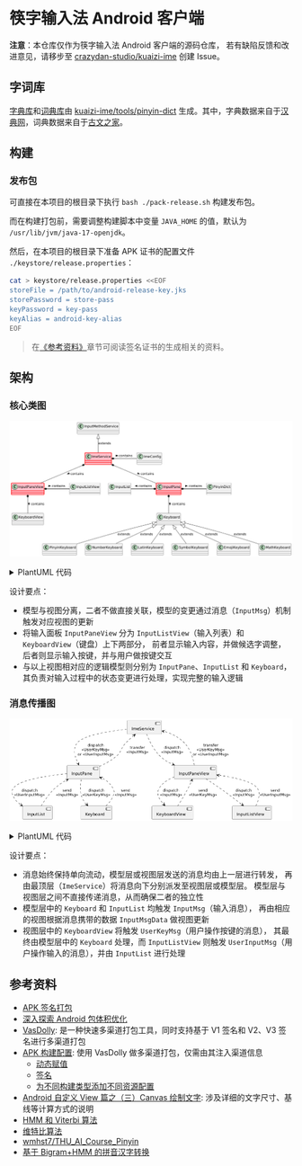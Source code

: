 筷字输入法 Android 客户端
===================================

**注意**：本仓库仅作为筷字输入法 Android 客户端的源码仓库，
若有缺陷反馈和改进意见，请移步至
[crazydan-studio/kuaizi-ime](https://github.com/crazydan-studio/kuaizi-ime/issues)
创建 Issue。

## 字词库

[字典库](./app/src/main/res/raw/pinyin_word_dict.db)和[词典库](./app/src/main/res/raw/pinyin_phrase_dict.db)由
[kuaizi-ime/tools/pinyin-dict](https://github.com/crazydan-studio/kuaizi-ime/blob/master/tools/pinyin-dict/README.md)
生成。其中，字典数据来自于[汉典网](https://www.zdic.net)，词典数据来自于[古文之家](https://www.cngwzj.com)。

## 构建

### 发布包

可直接在本项目的根目录下执行 `bash ./pack-release.sh` 构建发布包。

而在构建打包前，需要调整构建脚本中变量 `JAVA_HOME` 的值，默认为
`/usr/lib/jvm/java-17-openjdk`。

然后，在本项目的根目录下准备 APK 证书的配置文件 `./keystore/release.properties`：

```bash
cat > keystore/release.properties <<EOF
storeFile = /path/to/android-release-key.jks
storePassword = store-pass
keyPassword = key-pass
keyAlias = android-key-alias
EOF
```

> 在[《参考资料》](#参考资料)章节可阅读签名证书的生成相关的资料。

## 架构

### 核心类图

![核心类图](./docs/img/class-diagram.png)

<details><summary>PlantUML 代码</summary>

```plantuml
@startuml
class "InputMethodService" as sys_ime_svc
class "ImeService" as ime_svc #pink ##[bold]red
class "ImeConfig" as ime_conf

class "InputPane" as input_pane #pink ##[bold]red
class "PinyinDict" as dict
class "InputList" as input_list
class "Keyboard" as keyboard
class "PinyinKeyboard" as pinyin_kb
class "NumberKeyboard" as number_kb
class "LatinKeyboard" as latin_kb
class "SymbolKeyboard" as symbol_kb
class "EmojiKeyboard" as emoji_kb
class "MathKeyboard" as math_kb

class "InputPaneView" as input_pane_view #pink ##[bold]red
class "KeyboardView" as keyboard_view
class "InputListView" as input_list_view

sys_ime_svc <|-down- ime_svc: extends

ime_svc *-right- ime_conf: contains >
ime_svc *-down- input_pane: contains >
ime_svc *-down- input_pane_view: contains >

input_pane_view *-right- input_list_view: contains >
input_pane_view *-down- keyboard_view: contains >

input_pane *-left- input_list: contains >
input_pane *-down- keyboard: contains >
input_pane *-right- dict: contains >

keyboard <|-down- pinyin_kb: extends
keyboard <|-down- number_kb: extends
keyboard <|-down- latin_kb: extends
keyboard <|-down- symbol_kb: extends
keyboard <|-down- emoji_kb: extends
keyboard <|-down- math_kb: extends

@enduml
```

</details>

设计要点：

- 模型与视图分离，二者不做直接关联，模型的变更通过消息（`InputMsg`）机制触发对应视图的更新
- 将输入面板 `InputPaneView` 分为 `InputListView`（输入列表）和 `KeyboardView`（键盘）上下两部分，
  前者显示输入内容，并做候选字调整，后者则显示输入按键，并与用户做按键交互
- 与以上视图相对应的逻辑模型则分别为 `InputPane`、`InputList` 和 `Keyboard`，
  其负责对输入过程中的状态变更进行处理，实现完整的输入逻辑

### 消息传播图

![消息传播图](./docs/img/message-transfer.png)

<details><summary>PlantUML 代码</summary>

```plantuml
@startuml
component [ImeService] as ime_svc

component [InputPane] as input_pane
component [InputList] as input_list
component [Keyboard] as keyboard

component [InputPaneView] as input_pane_view
component [KeyboardView] as keyboard_view
component [InputListView] as input_list_view

keyboard ..> input_pane: send\n<<InputMsg>>
input_list ..> input_pane: send\n<<InputMsg>>
input_pane ..> ime_svc: transfer\n<<InputMsg>>
ime_svc ..> input_pane_view: dispatch\n<<InputMsg>>
input_pane_view ..> keyboard_view: dispatch\n<<InputMsg>>
input_pane_view ..> input_list_view: dispatch\n<<InputMsg>>

keyboard_view ..> input_pane_view: send\n<<UserKeyMsg>>
input_list_view ..> input_pane_view: send\n<<UserInputMsg>>
input_pane_view ..> ime_svc: transfer\n<<UserKeyMsg>>\nor <<UserInputMsg>>
ime_svc ..> input_pane: dispatch\n<<UserKeyMsg>>\nor <<UserInputMsg>>
input_pane ..> keyboard: dispatch\n<<UserKeyMsg>>
input_pane ..> input_list: dispatch\n<<UserInputMsg>>

@enduml
```

</details>

设计要点：

- 消息始终保持单向流动，模型层或视图层发送的消息均由上一层进行转发，
  再由最顶层（`ImeService`）将消息向下分别派发至视图层或模型层。
  模型层与视图层之间不直接传递消息，从而确保二者的独立性
- 模型层中的 `Keyboard` 和 `InputList` 均触发 `InputMsg`（输入消息），
  再由相应的视图根据消息携带的数据 `InputMsgData` 做视图更新
- 视图层中的 `KeyboardView` 将触发 `UserKeyMsg`（用户操作按键的消息），
  其最终由模型层中的 `Keyboard` 处理，而 `InputListView` 则触发
  `UserInputMsg`（用户操作输入的消息），并由 `InputList` 进行处理

## 参考资料

- [APK 签名打包](https://developer.android.com/studio/publish/app-signing?hl=zh-cn)
- [深入探索 Android 包体积优化](https://juejin.cn/post/6844904103131234311)
- [VasDolly](https://github.com/Tencent/VasDolly): 是一种快速多渠道打包工具，同时支持基于 V1 签名和 V2、V3 签名进行多渠道打包
- [APK 构建配置](https://developer.android.com/build/gradle-tips): 使用 VasDolly 做多渠道打包，仅需由其注入渠道信息
  - [动态赋值](https://developer.android.com/build/gradle-tips#simplify-app-development)
  - [签名](https://developer.android.com/build/gradle-tips#remove-private-signing-information-from-your-project)
  - [为不同构建类型添加不同资源配置](https://stackoverflow.com/questions/24785270/how-to-change-app-name-per-gradle-build-type#answer-24786371)
- [Android 自定义 View 篇之（三）Canvas 绘制文字](https://www.cnblogs.com/andy-songwei/p/10968358.html):
  涉及详细的文字尺寸、基线等计算方式的说明
- [HMM 和 Viterbi 算法](https://lesley0416.github.io/2019/03/01/HMM_IM/)
- [维特比算法](https://zh.wikipedia.org/wiki/%E7%BB%B4%E7%89%B9%E6%AF%94%E7%AE%97%E6%B3%95)
- [wmhst7/THU_AI_Course_Pinyin](https://github.com/wmhst7/THU_AI_Course_Pinyin)
- [基于 Bigram+HMM 的拼音汉字转换](https://github.com/iseesaw/Pinyin2ChineseChars)
